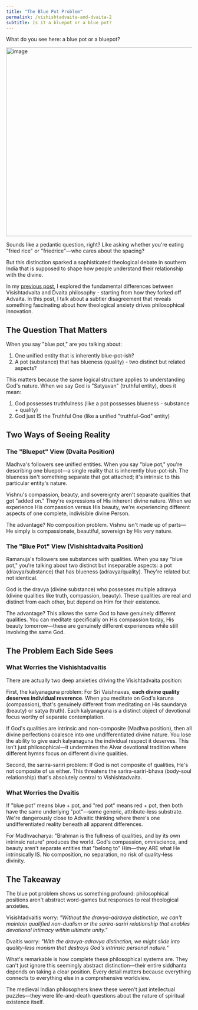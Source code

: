 ```yaml
---
title: "The Blue Pot Problem"
permalink: /vishishtadvaita-and-dvaita-2
subtitle: Is it a bluepot or a blue pot?
---
```


What do you see here: a blue pot or a bluepot?

<img width="512" height="512" alt="image" src="https://github.com/user-attachments/assets/c51ffeb2-be05-4687-8462-ce84f563d096" />

Sounds like a pedantic question, right? Like asking whether you're eating "fried rice" or "friedrice"—who cares about the spacing?

But this distinction sparked a sophisticated theological debate in southern India that is supposed to shape how people understand their relationship with the divine.

In my [previous post](https://sudhar.xyz/vishishtadvaita-and-dvaita), I explored the fundamental differences between Visishtadvaita and Dvaita philosophy - starting from how they forked off Advaita. In this post, I talk about a subtler disagreement that reveals something fascinating about how theological anxiety drives philosophical innovation.

## The Question That Matters

When you say "blue pot," are you talking about:
1. One unified entity that is inherently blue-pot-ish? 
2. A pot (substance) that has blueness (quality) - two distinct but related aspects?

This matters because the same logical structure applies to understanding God's nature. When we say God is "Satyavan" (truthful entity), does it mean:

1. God possesses truthfulness (like a pot possesses blueness - substance + quality)
2. God just IS the Truthful One (like a unified "truthful-God" entity)

## Two Ways of Seeing Reality

### The "Bluepot" View (Dvaita Position)

Madhva's followers see unified entities. When you say "blue pot," you're describing one bluepot—a single reality that is inherently blue-pot-ish. The blueness isn't something separate that got attached; it's intrinsic to this particular entity's nature.

Vishnu's compassion, beauty, and sovereignty aren't separate qualities that got "added on." They're expressions of His inherent divine nature. When we experience His compassion versus His beauty, we're experiencing different aspects of one complete, indivisible divine Person.

The advantage? No composition problem. Vishnu isn't made up of parts—He simply is compassionate, beautiful, sovereign by His very nature.

### The "Blue Pot" View (Vishishtadvaita Position)

Ramanuja's followers see substances with qualities. When you say "blue pot," you're talking about two distinct but inseparable aspects: a pot (dravya/substance) that has blueness (adravya/quality). They're related but not identical.

God is the dravya (divine substance) who possesses multiple adravya (divine qualities like truth, compassion, beauty). These qualities are real and distinct from each other, but depend on Him for their existence.

The advantage? This allows the same God to have genuinely different qualities. You can meditate specifically on His compassion today, His beauty tomorrow—these are genuinely different experiences while still involving the same God.

## The Problem Each Side Sees

### What Worries the Vishishtadvaitis

There are actually two deep anxieties driving the Visishtadvaita position:

First, the kalyanaguna problem: For Sri Vaishnavas, **each divine quality deserves individual reverence**. When you meditate on God's karuna (compassion), that's genuinely different from meditating on His saundarya (beauty) or satya (truth). Each kalyanaguna is a distinct object of devotional focus worthy of separate contemplation.

If God's qualities are intrinsic and non-composite (Madhva position), then all divine perfections coalesce into one undifferentiated divine nature. You lose the ability to give each kalyanaguna the individual respect it deserves. This isn't just philosophical—it undermines the Alvar devotional tradition where different hymns focus on different divine qualities.

Second, the sarira-sariri problem: If God is not composite of qualities, He's not composite of us either. This threatens the sarira-sariri-bhava (body-soul relationship) that's absolutely central to Vishishtadvaita.

### What Worries the Dvaitis  

If "blue pot" means blue + pot, and "red pot" means red + pot, then both have the same underlying "pot"—some generic, attribute-less substrate. We're dangerously close to Advaitic thinking where there's one undifferentiated reality beneath all apparent differences.

For Madhvacharya: "Brahman is the fullness of qualities, and by its own intrinsic nature" produces the world. God's compassion, omniscience, and beauty aren't separate entities that "belong to" Him—they ARE what He intrinsically IS. No composition, no separation, no risk of quality-less divinity.

## The Takeaway

The blue pot problem shows us something profound: philosophical positions aren't abstract word-games but responses to real theological anxieties.

Visishtadvaitis worry: *"Without the dravya-adravya distinction, we can't maintain qualified non-dualism or the sarira-sariri relationship that enables devotional intimacy within ultimate unity."*

Dvaitis worry: *"With the dravya-adravya distinction, we might slide into quality-less monism that destroys God's intrinsic personal nature."*

What's remarkable is how complete these philosophical systems are. They can't just ignore this seemingly abstract distinction—their entire siddhanta depends on taking a clear position. Every detail matters because everything connects to everything else in a comprehensive worldview.

The medieval Indian philosophers knew these weren't just intellectual puzzles—they were life-and-death questions about the nature of spiritual existence itself.

